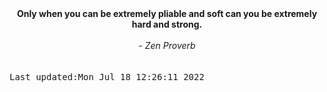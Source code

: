 
<div align="center"><b><span>Only when you can be extremely pliable and soft can you be extremely hard and strong.</span></b><br><br><i> - Zen Proverb</i></div>
<br><br><kbd>Last updated:Mon Jul 18 12:26:11 2022</kbd>